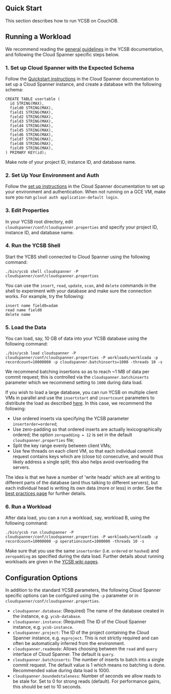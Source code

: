 ## Quick Start

This section describes how to run YCSB on CouchDB.


## Running a Workload

We recommend reading the [general guidelines](https://github.com/brianfrankcooper/YCSB/wiki/Running-a-Workload) in the YCSB documentation, and following the Cloud Spanner specific steps below.

### 1. Set up Cloud Spanner with the Expected Schema

Follow the [Quickstart instructions](https://cloud.google.com/spanner/docs/quickstart-console) in the Cloud Spanner documentation to set up a Cloud Spanner instance, and create a database with the following schema:

```
CREATE TABLE usertable (
  id STRING(MAX),
  field0 STRING(MAX),
  field1 STRING(MAX),
  field2 STRING(MAX),
  field3 STRING(MAX),
  field4 STRING(MAX),
  field5 STRING(MAX),
  field6 STRING(MAX),
  field7 STRING(MAX),
  field8 STRING(MAX),
  field9 STRING(MAX),
) PRIMARY KEY(id);
```
Make note of your project ID, instance ID, and database name.

### 2. Set Up Your Environment and Auth

Follow the [set up instructions](https://cloud.google.com/spanner/docs/getting-started/set-up) in the Cloud Spanner documentation to set up your environment and authentication. When not running on a GCE VM, make sure you run `gcloud auth application-default login`.

### 3. Edit Properties

In your YCSB root directory, edit `cloudspanner/conf/cloudspanner.properties` and specify your project ID, instance ID, and database name.

### 4. Run the YCSB Shell

Start the YCBS shell connected to Cloud Spanner using the following command:

```
./bin/ycsb shell cloudspanner -P cloudspanner/conf/cloudspanner.properties
```

You can use the `insert`, `read`, `update`, `scan`, and `delete` commands in the shell to experiment with your database and make sure the connection works. For example, try the following:

```
insert name field0=adam
read name field0
delete name
```

### 5. Load the Data

You can load, say, 10 GB of data into your YCSB database using the following command:

```
./bin/ycsb load cloudspanner -P cloudspanner/conf/cloudspanner.properties -P workloads/workloada -p recordcount=10000000 -p cloudspanner.batchinserts=1000 -threads 10 -s
```

We recommend batching insertions so as to reach ~1 MB of data per commit request; this is controlled via the `cloudspanner.batchinserts` parameter which we recommend setting to `1000` during data load.

If you wish to load a large database, you can run YCSB on multiple client VMs in parallel and use the `insertstart` and `insertcount` parameters to distribute the load as described [here](https://github.com/brianfrankcooper/YCSB/wiki/Running-a-Workload-in-Parallel). In this case, we recommend the following:

* Use ordered inserts via specifying the YCSB parameter `insertorder=ordered`;
* Use zero-padding so that ordered inserts are actually lexicographically ordered; the option `zeropadding = 12` is set in the default `cloudspanner.properties` file;
* Split the key range evenly between client VMs;
* Use few threads on each client VM, so that each individual commit request contains keys which are (close to) consecutive, and would thus likely address a single split; this also helps avoid overloading the servers.

The idea is that we have a number of 'write heads' which are all writing to different parts of the database (and thus talking to different servers), but each individual head is writing its own data (more or less) in order. See the [best practices page](https://cloud.google.com/spanner/docs/best-practices#loading_data) for further details.

### 6. Run a Workload

After data load, you can a run a workload, say, workload B, using the following command:

```
./bin/ycsb run cloudspanner -P cloudspanner/conf/cloudspanner.properties -P workloads/workloadb -p recordcount=10000000 -p operationcount=1000000 -threads 10 -s 
```

Make sure that you use the same `insertorder` (i.e. `ordered` or `hashed`) and `zeropadding` as specified during the data load. Further details about running workloads are given in the [YCSB wiki pages](https://github.com/brianfrankcooper/YCSB/wiki/Running-a-Workload).

## Configuration Options

In addition to the standard YCSB parameters, the following Cloud Spanner specific options can be configured using the `-p` parameter or in `cloudspanner/conf/cloudspanner.properties`.

* `cloudspanner.database`: (Required) The name of the database created in the instance, e.g. `ycsb-database`.
* `cloudspanner.instance`: (Required) The ID of the Cloud Spanner instance, e.g. `ycsb-instance`.
* `cloudspanner.project`: The ID of the project containing the Cloud Spanner instance, e.g. `myproject`. This is not strictly required and can often be automatically inferred from the environment.
* `cloudspanner.readmode`: Allows choosing between the `read` and `query` interface of Cloud Spanner. The default is `query`.
* `cloudspanner.batchinserts`: The number of inserts to batch into a single commit request. The default value is 1 which means no batching is done. Recommended value during data load is 1000.
* `cloudspanner.boundedstaleness`: Number of seconds we allow reads to be stale for. Set to 0 for strong reads (default). For performance gains, this should be set to 10 seconds.
